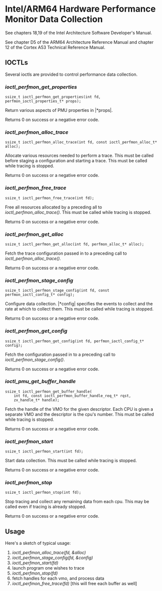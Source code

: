 # Intel/ARM64 Hardware Performance Monitor Data Collection

See chapters 18,19 of the Intel Architecture Software Developer's Manual.

See chapter D5 of the ARM64 Architecture Reference Manual and
chapter 12 of the Cortex A53 Technical Reference Manual.

## IOCTLs

Several ioctls are provided to control performance data collection.

### *ioctl_perfmon_get_properties*

```
ssize_t ioctl_perfmon_get_properties(int fd, perfmon_ioctl_properties_t* props);
```

Return various aspects of PMU properties in |*props|.

Returns 0 on success or a negative error code.

### *ioctl_perfmon_alloc_trace*

```
ssize_t ioctl_perfmon_alloc_trace(int fd, const ioctl_perfmon_alloc_t* alloc);
```

Allocate various resources needed to perform a trace.
This must be called before staging a configuration and starting a trace.
This must be called while tracing is stopped.

Returns 0 on success or a negative error code.

### *ioctl_perfmon_free_trace*

```
ssize_t ioctl_perfmon_free_trace(int fd);
```

Free all resources allocated by a preceding all to
*ioctl_perfmon_alloc_trace()*.
This must be called while tracing is stopped.

Returns 0 on success or a negative error code.

### *ioctl_perfmon_get_alloc*

```
ssize_t ioctl_perfmon_get_alloc(int fd, perfmon_alloc_t* alloc);
```

Fetch the trace configuration passed in to a preceding call to
*ioctl_perfmon_alloc_trace()*.

Returns 0 on success or a negative error code.

### *ioctl_perfmon_stage_config*

```
ssize_t ioctl_perfmon_stage_config(int fd, const perfmon_ioctl_config_t* config);
```

Configure data collection. |*config| specifies the events to collect
and the rate at which to collect them.
This must be called while tracing is stopped.

Returns 0 on success or a negative error code.

### *ioctl_perfmon_get_config*

```
ssize_t ioctl_perfmon_get_config(int fd, perfmon_ioctl_config_t* config);
```

Fetch the configuration passed in to a preceding call to
*ioctl_perfmon_stage_config()*.

Returns 0 on success or a negative error code.

### *ioctl_pmu_get_buffer_handle*

```
ssize_t ioctl_perfmon_get_buffer_handle(
    int fd, const ioctl_perfmon_buffer_handle_req_t* rqst,
    zx_handle_t* handle);
```

Fetch the handle of the VMO for the given descriptor.
Each CPU is given a separate VMO and the descriptor is the cpu's number.
This must be called while tracing is stopped.

Returns 0 on success or a negative error code.

### *ioctl_perfmon_start*

```
ssize_t ioctl_perfmon_start(int fd);
```

Start data collection.
This must be called while tracing is stopped.

Returns 0 on success or a negative error code.


### *ioctl_perfmon_stop*

```
ssize_t ioctl_perfmon_stop(int fd);
```

Stop tracing and collect any remaining data from each cpu.
This may be called even if tracing is already stopped.

Returns 0 on success or a negative error code.

## Usage

Here's a sketch of typical usage:

1) *ioctl_perfmon_alloc_trace(fd, &alloc)*
2) *ioctl_perfmon_stage_config(fd, &config)*
3) *ioctl_perfmon_start(fd)*
4) launch program one wishes to trace
5) *ioctl_perfmon_stop(fd)*
6) fetch handles for each vmo, and process data
7) *ioctl_perfmon_free_trace(fd)* [this will free each buffer as well]
